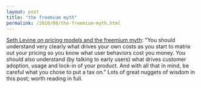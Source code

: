 ```yaml
---
layout: post
title: "the freemium myth"
permalink: /2010/08/the-freemium-myth.html
---
```


<p><a href="http://www.sethlevine.com/wp/2010/08/pricing-models-the-freemium-myth-and-why-you-may-not-be-charging-enough-for-your-product">Seth Levine on pricing models and the freemium myth</a>:  &quot;You should understand very clearly what drives your own costs as you start to matrix out your pricing so you know what user behaviors cost you money. You should also understand (by talking to early users) what drives customer adoption, usage and lock-in of your product. And with all that in mind, be careful what you chose to put a tax on.&quot; Lots of great nuggets of wisdom in this post; worth reading in full.</p>


